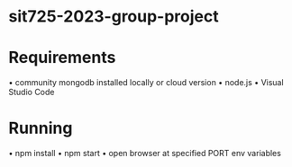 # sit725-2023-group-project
# Requirements
•	community mongodb installed locally or cloud version
•	node.js
•	Visual Studio Code

# Running
•	npm install
•	npm start
•	open browser at specified PORT env variables

